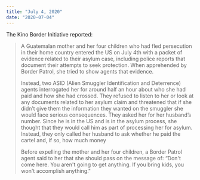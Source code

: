 ```yaml
---
title: "July 4, 2020"
date: "2020-07-04"
---
```


The Kino Border Initiative reported:

> A Guatemalan mother and her four children who had fled persecution in their home country entered the US on July 4th with a packet of evidence related to their asylum case, including police reports that document their attempts to seek protection. When apprehended by Border Patrol, she tried to show agents that evidence.
> 
> Instead, two ASID (Alien Smuggler Identification and Deterrence) agents interrogated her for around half an hour about who she had paid and how she had crossed. They refused to listen to her or look at any documents related to her asylum claim and threatened that if she didn’t give them the information they wanted on the smuggler she would face serious consequences. They asked her for her husband’s number. Since he is in the US and is in the asylum process, she thought that they would call him as part of processing her for asylum. Instead, they only called her husband to ask whether he paid the cartel and, if so, how much money
> 
> Before expelling the mother and her four children, a Border Patrol agent said to her that she should pass on the message of: “Don't come here. You aren't going to get anything. If you bring kids, you won't accomplish anything."
